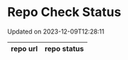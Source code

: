 # Repo Check Status

Updated on 2023-12-09T12:28:11

| repo url | repo status |
| -------- | -------- | 
